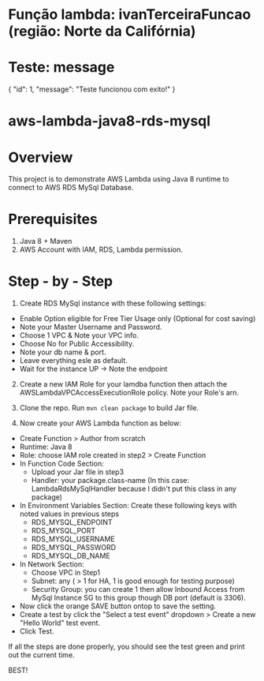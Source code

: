 # Função lambda: ivanTerceiraFuncao (região: Norte da Califórnia)

# Teste: message
{
  "id": 1,
  "message": "Teste funcionou com exito!"
}

# aws-lambda-java8-rds-mysql

# Overview

This project is to demonstrate AWS Lambda using Java 8 runtime to connect to AWS RDS MySql Database.

# Prerequisites
1. Java 8 + Maven
2. AWS Account with IAM, RDS, Lambda permission.

# Step - by - Step
1. Create RDS MySql instance with these following settings:
* Enable Option eligible for Free Tier Usage only (Optional for cost saving)
* Note your Master Username and Password.
* Choose 1 VPC & Note your VPC info.
* Choose No for Public Accessibility.
* Note your db name & port.
* Leave everything esle as default.
* Wait for the instance UP -> Note the endpoint

2. Create a new IAM Role for your lamdba function then attach the AWSLambdaVPCAccessExecutionRole policy. Note your Role's arn.

3. Clone the repo. Run 
``mvn clean package``
to build Jar file.

4. Now create your AWS Lambda function as below:
* Create Function > Author from scratch
* Runtime: Java 8
* Role: choose IAM role created in step2 > Create Function
* In Function Code Section:
  * Upload your Jar file in step3
  * Handler: your package.class-name (In this case: LambdaRdsMySqlHandler because I didn't put this class in any package)
* In Environment Variables Section: Create these following keys with noted values in previous steps
  * RDS_MYSQL_ENDPOINT
  * RDS_MYSQL_PORT
  * RDS_MYSQL_USERNAME
  * RDS_MYSQL_PASSWORD
  * RDS_MYSQL_DB_NAME
* In Network Section:
  * Choose VPC in Step1
  * Subnet: any ( > 1 for HA, 1 is good enough for testing purpose)
  * Security Group: you can create 1 then allow Inbound Access from MySql Instance SG to this group though DB port (default is 3306).
* Now click the orange SAVE button ontop to save the setting.
* Create a test by click the "Select a test event" dropdown > Create a new "Hello World" test event.
* Click Test. 

If all the steps are done properly, you should see the test green and print out the current time.

BEST!
